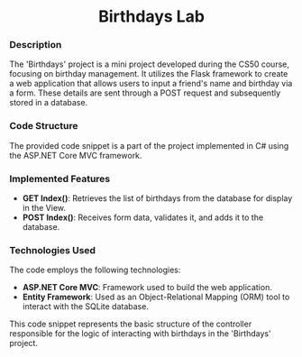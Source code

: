 <h1 align="center">Birthdays Lab</h1>

### Description
The 'Birthdays' project is a mini project developed during the CS50 course, focusing on birthday management. It utilizes the Flask framework to create a web application that allows users to input a friend's name and birthday via a form. These details are sent through a POST request and subsequently stored in a database.

### Code Structure
The provided code snippet is a part of the project implemented in C# using the ASP.NET Core MVC framework.

### Implemented Features
- **GET Index()**: Retrieves the list of birthdays from the database for display in the View.
- **POST Index()**: Receives form data, validates it, and adds it to the database.

### Technologies Used
The code employs the following technologies:
- **ASP.NET Core MVC**: Framework used to build the web application.
- **Entity Framework**: Used as an Object-Relational Mapping (ORM) tool to interact with the SQLite database.

This code snippet represents the basic structure of the controller responsible for the logic of interacting with birthdays in the 'Birthdays' project.
